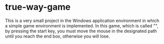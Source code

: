# true-way-game
This is a very small project in the Windows application environment in which a simple game environment is implemented. In this game, which is called "", by pressing the start key, you must move the mouse in the designated path until you reach the end box, otherwise you will lose.
